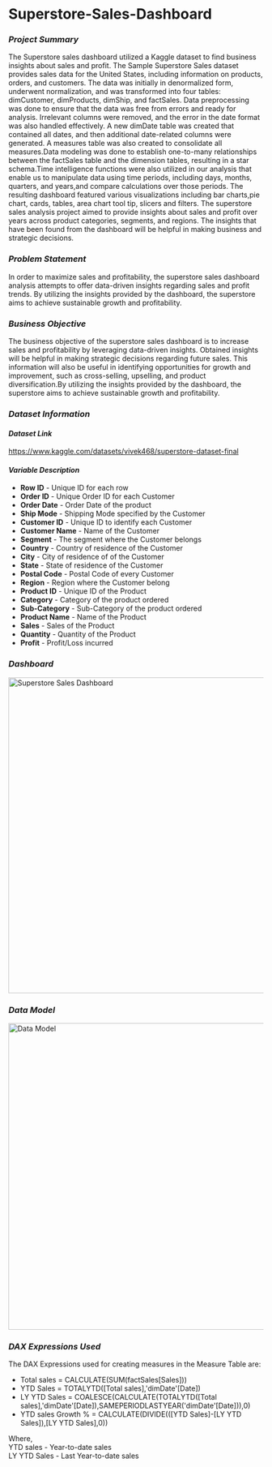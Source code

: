 # Superstore-Sales-Dashboard

### *Project Summary*

The Superstore sales dashboard utilized a Kaggle dataset to find business insights about sales and profit. The Sample Superstore Sales dataset provides sales data for the United States, including information on products, orders, and customers. The data was initially in denormalized form, underwent normalization, and was transformed into four tables: dimCustomer, dimProducts, dimShip, and factSales. Data preprocessing was done to ensure that the data was free from errors and ready for analysis. Irrelevant columns were removed, and the error in the date format was also handled effectively. A new dimDate table was created that contained all dates, and then additional date-related columns were generated. A measures table was also created to consolidate all measures.Data modeling was done to establish one-to-many relationships between the factSales table and the dimension tables, resulting in a star schema.Time intelligence functions were also utilized in our analysis that enable us to manipulate data using time periods, including days, months, quarters, and years,and compare calculations over those periods. The resulting dashboard featured various visualizations including bar charts,pie chart, cards, tables, area chart tool tip, slicers and filters. The superstore sales analysis project aimed to provide insights about sales and profit over years across product categories, segments, and regions. The insights that have been found from the dashboard will be helpful in making business and strategic decisions.


### *Problem Statement*
In order to maximize sales and profitability, the superstore sales dashboard analysis attempts to offer data-driven insights regarding sales and profit trends. By utilizing the insights provided by the dashboard, the superstore aims to achieve sustainable growth and profitability.


### *Business Objective*
The business objective of the superstore sales dashboard is to increase sales and profitability by leveraging data-driven insights. Obtained insights will be helpful in making strategic decisions regarding future sales. This information will also be useful in identifying opportunities for growth and improvement, such as cross-selling, upselling, and product diversification.By utilizing the insights provided by the dashboard, the superstore aims to achieve sustainable growth and profitability.


### *Dataset Information*

#### *Dataset Link*

https://www.kaggle.com/datasets/vivek468/superstore-dataset-final

#### *Variable Description*

* **Row ID** - Unique ID for each row
* **Order ID** - Unique Order ID for each Customer
* **Order Date** - Order Date of the product
* **Ship Mode** - Shipping Mode specified by the Customer
* **Customer ID** - Unique ID to identify each Customer
* **Customer Name** - Name of the Customer
* **Segment** - The segment where the Customer belongs 
* **Country** - Country of residence of the Customer
* **City** - City of residence of of the Customer
* **State** - State of residence of the Customer
* **Postal Code** - Postal Code of every Customer 
* **Region** - Region where the Customer belong
* **Product ID** - Unique ID of the Product
* **Category** - Category of the product ordered
* **Sub-Category** - Sub-Category of the product ordered
* **Product Name** - Name of the Product
* **Sales** - Sales of the Product
* **Quantity** - Quantity of the Product
* **Profit** - Profit/Loss incurred

### *Dashboard*

<img width="623" alt="Superstore Sales Dashboard" src="https://github.com/abhijain1216/Superstore-Sales-Dashboard/assets/129052975/114df462-96d6-4092-8eec-d63de4dedeb3">

### *Data Model*

<img width="605" alt="Data Model" src="https://github.com/abhijain1216/Superstore-Sales-Dashboard/assets/129052975/018a798f-affd-46f1-b256-b7e306716837">

### *DAX Expressions Used*
The DAX Expressions used for creating measures in the Measure Table are:
* Total sales = CALCULATE(SUM(factSales[Sales]))
* YTD Sales = TOTALYTD([Total sales],'dimDate'[Date])
* LY YTD Sales = COALESCE(CALCULATE(TOTALYTD([Total sales],'dimDate'[Date]),SAMEPERIODLASTYEAR('dimDate'[Date])),0)
* YTD sales Growth % = CALCULATE(DIVIDE(([YTD Sales]-[LY YTD Sales]),[LY YTD Sales],0))

Where,   
YTD sales - Year-to-date sales   
LY YTD Sales - Last Year-to-date sales
       

